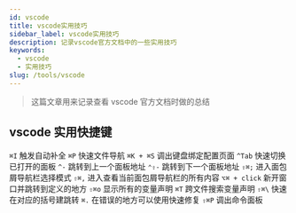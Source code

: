 ```yaml
---
id: vscode
title: vscode实用技巧
sidebar_label: vscode实用技巧
description: 记录vscode官方文档中的一些实用技巧
keywords:
  - vscode
  - 实用技巧
slug: /tools/vscode
---
```


> 这篇文章用来记录查看 vscode 官方文档时做的总结

## vscode 实用快捷键

`⌘I` 触发自动补全
`⌘P` 快速文件导航
`⌘K + ⌘S` 调出键盘绑定配置页面
`^Tab` 快速切换已打开的面板
`^-` 跳转到上一个面板地址
`⌃⇧-` 跳转到下一个面板地址
`⇧⌘;` 进入面包屑导航栏选择模式
`⇧⌘,` 进入查看当前面包屑导航栏的所有内容
`⌥⌘ + click` 新开窗口并跳转到定义的地方
`⇧⌘o` 显示所有的变量声明
`⌘T` 跨文件搜索变量声明
`⇧⌘\` 快速在对应的括号建跳转
`⌘.` 在错误的地方可以使用快速修复
`⇧⌘P` 调出命令面板

